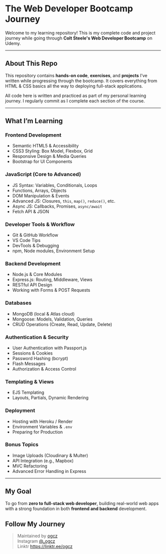 # The Web Developer Bootcamp Journey

Welcome to my learning repository! This is my complete code and project journey while going through **Colt Steele's Web Developer Bootcamp** on Udemy.

---

## About This Repo

This repository contains **hands-on code**, **exercises**, and **projects** I’ve written while progressing through the bootcamp. It covers everything from HTML & CSS basics all the way to deploying full-stack applications.

All code here is written and practiced as part of my personal learning journey. I regularly commit as I complete each section of the course.

---

## What I’m Learning

### Frontend Development

- Semantic HTML5 & Accessibility
- CSS3 Styling: Box Model, Flexbox, Grid
- Responsive Design & Media Queries
- Bootstrap for UI Components

### JavaScript (Core to Advanced)

- JS Syntax: Variables, Conditionals, Loops
- Functions, Arrays, Objects
- DOM Manipulation & Events
- Advanced JS: Closures, `this`, `map()`, `reduce()`, etc.
- Async JS: Callbacks, Promises, `async/await`
- Fetch API & JSON

### Developer Tools & Workflow

- Git & GitHub Workflow
- VS Code Tips
- DevTools & Debugging
- npm, Node modules, Environment Setup

### Backend Development

- Node.js & Core Modules
- Express.js: Routing, Middleware, Views
- RESTful API Design
- Working with Forms & POST Requests

### Databases

- MongoDB (local & Atlas cloud)
- Mongoose: Models, Validation, Queries
- CRUD Operations (Create, Read, Update, Delete)

### Authentication & Security

- User Authentication with Passport.js
- Sessions & Cookies
- Password Hashing (bcrypt)
- Flash Messages
- Authorization & Access Control

### Templating & Views

- EJS Templating
- Layouts, Partials, Dynamic Rendering

### Deployment

- Hosting with Heroku / Render
- Environment Variables & `.env`
- Preparing for Production

### Bonus Topics

- Image Uploads (Cloudinary & Multer)
- API Integration (e.g., Mapbox)
- MVC Refactoring
- Advanced Error Handling in Express

---

## My Goal

To go from **zero to full-stack web developer**, building real-world web apps with a strong foundation in both **frontend and backend** development.

## Follow My Journey
> Maintained by [ogcz](https://github.com/og-cz)  
> Instagram [@_ogcz](https://www.instagram.com/_ogcz/)  
> Linktr https://linktr.ee/ogcz





<!--
# 🧑‍💻The Web Developer Bootcamp Journey

Welcome to my learning repository! This is my complete code and project journey while going through **Colt Steele's Web Developer Bootcamp** on Udemy.

---

## 🚀 About This Repo

This repository contains **hands-on code**, **exercises**, and **projects** I’ve written while progressing through the bootcamp. It covers everything from HTML & CSS basics all the way to deploying full-stack applications.

All code here is written and practiced as part of my personal learning journey. I regularly commit as I complete each section of the course.

---

## 📚 What I’m Learning

### 🔹 Frontend Development

- Semantic HTML5 & Accessibility
- CSS3 Styling: Box Model, Flexbox, Grid
- Responsive Design & Media Queries
- Bootstrap for UI Components

### 🔸 JavaScript (Core to Advanced)

- JS Syntax: Variables, Conditionals, Loops
- Functions, Arrays, Objects
- DOM Manipulation & Events
- Advanced JS: Closures, `this`, `map()`, `reduce()`, etc.
- Async JS: Callbacks, Promises, `async/await`
- Fetch API & JSON

### 🔹 Developer Tools & Workflow

- Git & GitHub Workflow
- VS Code Tips
- DevTools & Debugging
- npm, Node modules, Environment Setup

### 🔸 Backend Development

- Node.js & Core Modules
- Express.js: Routing, Middleware, Views
- RESTful API Design
- Working with Forms & POST Requests

### 🔹 Databases

- MongoDB (local & Atlas cloud)
- Mongoose: Models, Validation, Queries
- CRUD Operations (Create, Read, Update, Delete)

### 🔸 Authentication & Security

- User Authentication with Passport.js
- Sessions & Cookies
- Password Hashing (bcrypt)
- Flash Messages
- Authorization & Access Control

### 🔹 Templating & Views

- EJS Templating
- Layouts, Partials, Dynamic Rendering

### 🔸 Deployment

- Hosting with Heroku / Render
- Environment Variables & `.env`
- Preparing for Production

### 🔹 Bonus Topics

- Image Uploads (Cloudinary & Multer)
- API Integration (e.g., Mapbox)
- MVC Refactoring
- Advanced Error Handling in Express

---

## 🚀 My Goal

To go from **zero to full-stack web developer**, building real-world web apps with a strong foundation in both **frontend and backend** development.

## 🔗 Follow My Journey
> 👤 Maintained by [ogcz](https://github.com/og-cz)  
> 📷 Instagram [@_ogcz](https://www.instagram.com/_ogcz/)  
> 🌴 Linktr https://linktr.ee/ogcz
--!>
